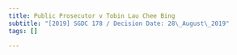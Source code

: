 ```yaml
---
title: Public Prosecutor v Tobin Lau Chee Bing
subtitle: "[2019] SGDC 178 / Decision Date: 28\_August\_2019"
tags: []

---
```

